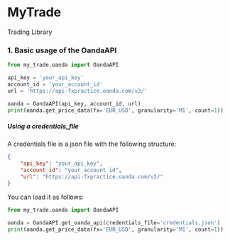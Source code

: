 # MyTrade
Trading Library

### 1. Basic usage of the OandaAPI
    
```python
from my_trade.oanda import OandaAPI

api_key = 'your_api_key'
account_id = 'your_account_id'
url = 'https://api-fxpractice.oanda.com/v3/'

oanda = OandaAPI(api_key, account_id, url)
print(oanda.get_price_data(fx='EUR_USD', granularity='M1', count=1))
```

##### Using a credentials_file
A credentials file is a json file with the following structure:

```json
{
    "api_key": "your_api_key",
    "account_id": "your_account_id",
    "url": "https://api-fxpractice.oanda.com/v3/"
}
```

You can load it as follows:
    
```python
from my_trade.oanda import OandaAPI

oanda = OandaAPI.get_oanda_api(credentials_file='credentials.json')
print(oanda.get_price_data(fx='EUR_USD', granularity='M1', count=1))
```



